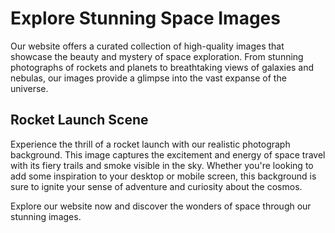 <!--font:Poppins-->

# Explore Stunning Space Images

Our website offers a curated collection of high-quality images that showcase the beauty and mystery of space exploration. From stunning photographs of rockets and planets to breathtaking views of galaxies and nebulas, our images provide a glimpse into the vast expanse of the universe.

## Rocket Launch Scene

Experience the thrill of a rocket launch with our realistic photograph background. This image captures the excitement and energy of space travel with its fiery trails and smoke visible in the sky. Whether you're looking to add some inspiration to your desktop or mobile screen, this background is sure to ignite your sense of adventure and curiosity about the cosmos.

Explore our website now and discover the wonders of space through our stunning images.

<!--

Write me markdown content of website with wallpaper:

"A realistic photograph of a rocket launch, with fiery trails and smoke visible in the sky."

The header of the page should not be copy of the text but rather a real content of the website which is using this wallpaper.


---


# Space Exploration Wallpapers

Looking for stunning wallpapers that showcase the beauty and wonder of space exploration? Look no further than our collection of high-quality images, featuring breathtaking photographs of rockets, planets, galaxies, and more.

## Rocket Launch Wallpaper

Experience the thrill of a rocket launch with our realistic photograph wallpaper. Featuring fiery trails and smoke visible in the sky, this image captures the excitement and energy of space travel. Perfect for desktop backgrounds or mobile screens, this wallpaper is sure to inspire your sense of adventure and curiosity about the universe.

Download now and start exploring the cosmos from the comfort of your own device!


---


Heading should not include word "wallpaper". The website should not be about the wallpaper itself, wallpaper is just a related background, rewrite whole content.


---


# Explore the Beauty of Space with Our Stunning Collection of Images

Step into the wonder and awe of space exploration with our curated collection of high-quality images. Featuring breathtaking photographs of rockets, planets, galaxies, and more, our website offers a glimpse into the vast expanse of the universe.

## Rocket Launch Background

Experience the thrill of a rocket launch with our realistic photograph background. With fiery trails and smoke visible in the sky, this image captures the excitement and energy of space travel. Whether you're looking to spruce up your desktop or add some inspiration to your mobile screen, this background is sure to ignite your sense of adventure and curiosity about the cosmos.

Explore our website now and discover the beauty and mystery of space through our stunning images.


---


Heading is too long, rewrite whole content.


---


# Discover the Wonders of Space with Our Stunning Images

Our website offers a curated collection of high-quality images that showcase the beauty and mystery of space exploration. From stunning photographs of rockets and planets to breathtaking views of galaxies and nebulas, our images provide a glimpse into the vast expanse of the universe.

## Rocket Launch Scene

Experience the thrill of a rocket launch with our realistic photograph background. This image captures the excitement and energy of space travel with its fiery trails and smoke visible in the sky. Whether you're looking to add some inspiration to your desktop or mobile screen, this background is sure to ignite your sense of adventure and curiosity about the cosmos.

Explore our website now and discover the wonders of space through our stunning images.


---


Heading is too long, rewrite whole content.


---


# Explore Space with Our Stunning Images

Our website offers a curated collection of high-quality images that showcase the beauty and mystery of space exploration. From stunning photographs of rockets and planets to breathtaking views of galaxies and nebulas, our images provide a glimpse into the vast expanse of the universe.

## Rocket Launch Scene

Experience the thrill of a rocket launch with our realistic photograph background. This image captures the excitement and energy of space travel with its fiery trails and smoke visible in the sky. Whether you're looking to add some inspiration to your desktop or mobile screen, this background is sure to ignite your sense of adventure and curiosity about the cosmos.

Explore our website now and discover the wonders of space through our stunning images.


---


Write me a Google font which is best fitting for the website.

Pick from the list:
- IBM Plex Sans
- Roboto
- Orbitron
- Raleway
- Barlow Condensed
- Lato
- Montserrat
- Poppins
- Great Vibes
- Futura
- Playfair Display
- Open Sans
- Alegreya
- Dancing Script
- Inter
- Lobster
- Exo 2


Write just the font name nothing else.


---


Poppins

-->
